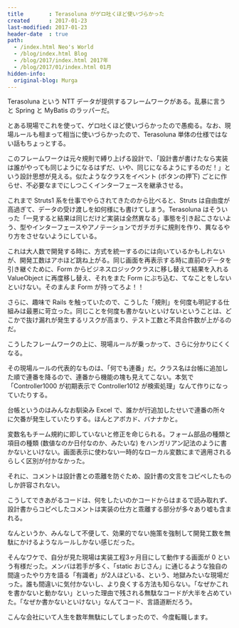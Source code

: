 ```yaml
---
title        : Terasoluna がゲロ吐くほど使いづらかった
created      : 2017-01-23
last-modified: 2017-01-23
header-date  : true
path:
  - /index.html Neo's World
  - /blog/index.html Blog
  - /blog/2017/index.html 2017年
  - /blog/2017/01/index.html 01月
hidden-info:
  original-blog: Murga
---
```


Terasoluna という NTT データが提供するフレームワークがある。乱暴に言うと Spring と MyBatis のラッパーだ。

とある現場でこれを使って、ゲロ吐くほど使いづらかったので愚痴る。なお、現場ルールも相まって相当に使いづらかったので、Terasoluna 単体の仕様ではない話もちょっとする。

このフレームワークは元々規則で縛り上げる設計で、「設計書が書けたなら実装は誰がやっても同じようになるはずだ、いや、同じになるようにするのだ！」という設計思想が見える。似たようなクラスをイベント (ボタンの押下) ごとに作らせ、不必要なまでにしつこくインターフェースを継承させる。

これまで Struts1 系を仕事でやらされてきたのから比べると、Struts は自由度が高過ぎて、データの受け渡しを如何様にも書けてしまう。Terasoluna はそういった「一見すると結果は同じだけど実装は全然異なる」事態を引き起こさないよう、型やインターフェースやアノテーションでガチガチに規則を作り、異なるやり方をさせないようにしている。

これは大人数で開発する時に、方式を統一するのには向いているかもしれないが、開発工数はアホほど跳ね上がる。同じ画面を再表示する時に直前のデータを引き継ぐために、Form からビジネスロジッククラスに移し替えて結果を入れる ValueObject に再度移し替え、それをまた Form にぶち込む、てなことをしないといけない。そのまんま Form が持ってろよ！！

さらに、趣味で Rails を触っていたので、こうした「規則」を何度も明記する仕組みは最悪に苛立った。同じことを何度も書かないといけないということは、どこかで抜け漏れが発生するリスクが高まり、テスト工数と不具合件数が上がるのだ。

こうしたフレームワークの上に、現場ルールが乗っかって、さらに分かりにくくなる。

その現場ルールの代表的なものは、「何でも連番」だ。クラス名は台帳に追加した順で連番を降るので、連番から機能の塊も見えてこない。本気で「Controller1000 が初期表示で Controller1012 が検索処理」なんて作りになっていたりする。

台帳というのはみんなお馴染み Excel で、誰かが行追加したせいで連番の所々に欠番が発生していたりする。ほんとアボカド、バナナかと。

変数名もチーム規約に即していないと修正を命じられる。フォーム部品の種類と項目の種類 (数値なのか日付なのか、みたいな) をハンガリアン記法のように書かないといけない。画面表示に使わない一時的なローカル変数にまで適用されるらしく区別が付かなかった。

それに、コメントは設計書との乖離を防ぐため、設計書の文言をコピペしたものしか許容されない。

こうしてできあがるコードは、何をしたいのかコードからはまるで読み取れず、設計書からコピペしたコメントは実装の仕方と乖離する部分が多々あり嘘も含まれる。

なんというか、みんなして不便して、効果的でない施策を強制して開発工数を無駄にかけるようなルールしかない感じだった。

そんなワケで、自分が見た現場は実装工程3ヶ月目にして動作する画面が 0 という有様だった。メンバは若手が多く、「static おじさん」に通じるような独自の間違ったやり方を語る「有識者」が2人ほどいる、という、地獄みたいな現場だった。誰も間違いに気付かないし、より良くする方法も知らない。「なぜかこれを書かないと動かない」といった理由で残される無駄なコードが大半を占めていた。「なぜか書かないといけない」なんてコード、言語道断だろう。

こんな会社にいて人生を数年無駄にしてしまったので、今度転職します。
